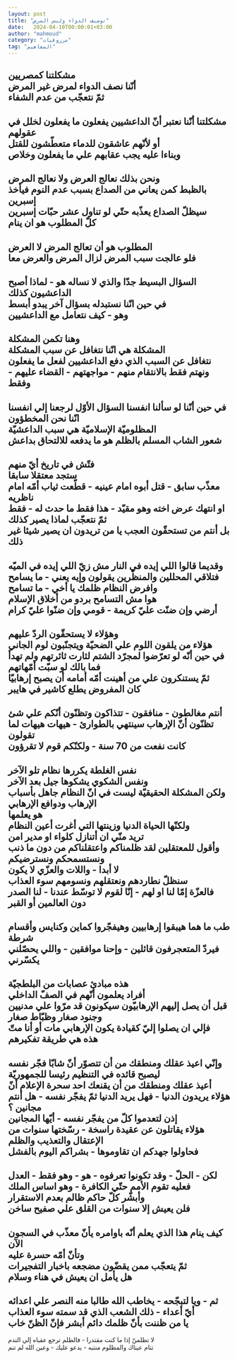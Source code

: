 ```yaml
---
layout: post
title: "توصيف الدواء وليس المرض"
date:   2024-04-10T00:00:01+03:00
author: "mahmoud"
category: "مرزوقيات"
tag: "المفاهيم"
---
```



مشكلتنا كمصريين  
أنّنا نصف الدواء لمرض غير المرض  
ثمّ نتعجّب من عدم الشفاء  
-  
مشكلتنا أنّنا نعتبر أنّ الداعشيين يفعلون ما يفعلون لخلل في
عقولهم  
أو لأنّهم عاشقون للدماء متعطّشون للقتل  
وبناءا عليه يجب عقابهم علي ما يفعلون وخلاص  
-  
ونحن بذلك نعالج العرض ولا نعالج المرض  
بالظبط كمن يعاني من الصداع بسبب عدم النوم فيأخذ
إسبرين  
سيظلّ الصداع يعذّبه حتّي لو تناول عشر حبّات إسبرين  
كلّ المطلوب هو ان ينام  
-  
المطلوب هو أن تعالج المرض لا العرض  
فلو عالجت سبب المرض لزال المرض والعرض معا  
-  
السؤال البسيط جدّا والذي لا نساله هو - لماذا أصبح
الداعشيون كذلك  
في حين انّنا نستبدله بسؤال آخر يبدو أبسط  
وهو - كيف نتعامل مع الداعشيين  
-  
وهنا تكمن المشكلة  
المشكلة هي انّنا نتغافل عن سبب المشكلة  
نتغافل عن السبب الذي دفع الداعشيين لفعل ما
يفعلون  
ونهتم فقط بالانتقام منهم - مواجهتهم - القضاء عليهم -
وفقط  
-  
في حين أنّنا لو سألنا انفسنا السؤال الأوّل لرجعنا إلي
انفسنا انّنا نحن المخطؤون  
المظلوميّة الإسلاميّة هي سبب الداعشيّة  
شعور الشاب المسلم بالظلم هو ما يدفعه للالتحاق
بداعش  
-  
فتّش في تاريخ أيّ منهم  
ستجد معتقلا سابقا  
معذّب سابق - قتل أبوه امام عينيه - قطّعت ثياب أمّه امام
ناظريه  
او انتهك عرض اخته وهو مقيّد - هذا فقط ما حدث له -
فقط  
ثمّ نتعجّب لماذا يصير كذلك  
بل أنتم من تستحقّون العجب يا من تريدون ان يصير شيئا غير
ذلك  
-  
وقديما قالوا اللي إيده في النار مش زيّ اللي إيده في
الميّه  
فتلاقي المحللين والمنظّرين يقولون وإيه يعني - ما
يسامح  
وافرض النظام ظلمك يا أخي - ما تسامح  
هوا مش التسامح بردو من أخلاق الإسلام  
أرضي وإن ضنّت عليّ كريمة - قومي وإن ضنّوا عليّ كرام  
-  
وهؤلاء لا يستحقّون الردّ عليهم  
هؤلاء من يلقون اللوم علي الضحيّة ويتجنّبون لوم
الجاني  
في حين أنّه لو تعرّضوا لمجرّد الشتم لثارت ثائرتهم ولم
تهدأ  
فما بالك لو سبّت أمّهاتهم  
ثمّ يستنكرون علي من أهينت أمّه أمامه أن يصبح
إرهابيّا  
كان المفروض يطلع كاشير في هايبر  
-  
أنتم مغالطون - منافقون - تتذاكون وتظنّون أنّكم علي
شئ  
تظنّون أنّ الإرهاب سينتهي بالطوارئ - هيهات هيهات لما
تقولون  
كانت نفعت من 70 سنة - ولكنّكم قوم لا تقرؤون  
-  
نفس الغلطة يكررها نظام تلو الآخر  
ونفس الشكوي يشكوها جيل بعد الآخر  
ولكن المشكلة الحقيقيّة ليست في انّ النظام جاهل بأسباب
الإرهاب ودوافع الإرهابي  
هو يعلمها  
ولكنّها الحياة الدنيا وزينتها التي أغرت أعين
النظام  
تريد منّي ان أتنازل كلواء او مدير امن  
وأقول للمعتقلين لقد ظلمناكم واعتقلناكم من دون ما ذنب
ونستسمحكم ونسترضيكم  
لا أبدا - واللات والعزّي لا يكون  
سنظلّ نطاردهم ونعتقلهم ونسومهم سوء العذاب  
فالعزّة إمّا لنا او لهم - إنّا لقوم لا توسّط عندنا - لنا
الصدر دون العالمين أو القبر  
-  
طب ما هما هيبقوا إرهابيين وهيفجّروا كماين وكنايس وأقسام
شرطة  
فيردّ المتعجرفون قائلين - وإحنا موافقين - واللي يحصّلني
يكسّرني  
-  
هذه مبادئ عصابات من البلطجيّة  
أفراد يعلمون أنّهم في الصفّ الداخلي  
قبل أن يصل إليهم الإرهابيّون سيكونون قد مرّوا علي مدنيين
وجنود صغار وظبّاط صغار  
فإلي ان يصلوا إليّ كقيادة يكون الإرهابي مات أو أنا
متّ  
هذه هي طريقة تفكيرهم  
-  
وإنّي اعيذ عقلك ومنطقك من أن تتصوّر أنّ شابّا فجّر نفسه ليصبح
قائده في التنظيم رئيسا للجمهوريّة  
أعيذ عقلك ومنطقك من أن يقنعك احد سحرة الإعلام أنّ هؤلاء
يريدون الدنيا - فهل يريد الدنيا ثمّ يفجّر نفسه - هل أنتم مجانين ؟  
إذن لتعدموا كلّ من يفجّر نفسه - أيّها المجانين  
هؤلاء يقاتلون عن عقيدة راسخة - رسّختها سنوات من الإعتقال
والتعذيب والظلم  
فحاولوا جهدكم ان تقاوموها - بشراكم اليوم بالفشل  
-  
لكن - الحلّ - وقد تكونوا تعرفوه - هو - وهو فقط -
العدل  
فعليه تقوم الأمم حتّي الكافرة - وهو اساس الملك  
وأبشّر كلّ حاكم ظالم بعدم الاستقرار  
فلن يعيش إلا سنوات من القلق علي صفيح ساخن  
-  
كيف ينام هذا الذي يعلم أنّه باوامره يأنّ معذّب في السجون
الآن  
وتأنّ أمّه حسرة عليه  
ثمّ يتعجّب ممن يقضّون مضجعه باخبار التفجيرات  
هل يأمل ان يعيش في هناء وسلام  
-  
ثم - ويا لتبجّحه - يخاطب الله طالبا منه النصر علي
اعدائه  
أيّ أعداء - ذلك الشعب الذي قد سمته سوء العذاب  
يا من ظننت بأنّ ظلمك دائم أبشر فإنّ الظنّ خاب  
-  
لا تظلمنّ إذا ما كنت مقتدرا - فالظلم ترجع عقباه إلي
الندم  
تنام عيناك والمظلوم منتبه - يدعو عليك - وعين الله لم
تنم
